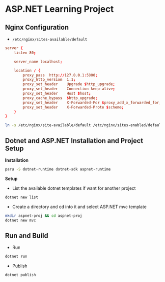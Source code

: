 # ASP.NET Learning Project

## Nginx Configuration

- `/etc/nginx/sites-available/default`

```conf
server {
	listen 80;

	server_name localhost;

	location / {
		proxy_pass	http://127.0.0.1:5000;
		proxy_http_version	1.1;
		proxy_set_header	Upgrade $http_upgrade;
		proxy_set_header 	Connection keep-alive;
		proxy_set_header	Host $host;
		proxy_cache_bypass	$http_upgrade;
		proxy_set_header	X-Forwarded-For $proxy_add_x_forwarded_for;
		proxy_set_header	X-Forwarded-Proto $scheme;
	}
}
```

```sh
ln -s /etc/nginx/site-available/default /etc/nginx/sites-enabled/default
```

## Dotnet and ASP.NET Installation and Project Setup

**Installation**

```sh
paru -S dotnet-runtime dotnet-sdk aspnet-runtime
```

**Setup**

- List the available dotnet templates if want for another project

```sh
dotnet new list
```

- Create a directory and cd into it and select ASP.NET mvc template

```sh
mkdir aspnet-proj && cd aspnet-proj
dotnet new mvc
```

## Run and Build

- Run

```sh
dotnet run
```

- Publish

```sh
dotnet publish
```
